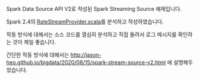 Spark Data Source API V2로 작성된 Spark Streaming Source 예제입니다.

Spark 2.4의 [RateStreamProvider.scala](https://github.com/apache/spark/blob/branch-2.4/sql/core/src/main/scala/org/apache/spark/sql/execution/streaming/sources/RateStreamProvider.scala)를 분석하고 작성하였습니다.

작동 방식에 대해서는 소스 코드를 열심히 분석하고 직접 돌려서 로그 메시지를 확인하는 것이 제일 좋습니다.

간단한 작동 방식에 대해서는 http://jason-heo.github.io/bigdata/2020/08/15/spark-stream-source-v2.html 에 설명해두었습니다.

